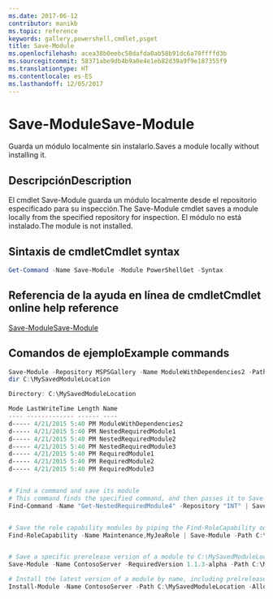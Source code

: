 ```yaml
---
ms.date: 2017-06-12
contributor: manikb
ms.topic: reference
keywords: gallery,powershell,cmdlet,psget
title: Save-Module
ms.openlocfilehash: acea38b0eebc58dafda0ab58b91dc6a70ffffd3b
ms.sourcegitcommit: 58371abe9db4b9a0e4e1eb82d39a9f9e187355f9
ms.translationtype: HT
ms.contentlocale: es-ES
ms.lasthandoff: 12/05/2017
---
```

# <a name="save-module"></a><span data-ttu-id="8add2-103">Save-Module</span><span class="sxs-lookup"><span data-stu-id="8add2-103">Save-Module</span></span>

<span data-ttu-id="8add2-104">Guarda un módulo localmente sin instalarlo.</span><span class="sxs-lookup"><span data-stu-id="8add2-104">Saves a module locally without installing it.</span></span>

## <a name="description"></a><span data-ttu-id="8add2-105">Descripción</span><span class="sxs-lookup"><span data-stu-id="8add2-105">Description</span></span>

<span data-ttu-id="8add2-106">El cmdlet Save-Module guarda un módulo localmente desde el repositorio especificado para su inspección.</span><span class="sxs-lookup"><span data-stu-id="8add2-106">The Save-Module cmdlet saves a module locally from the specified repository for inspection.</span></span> <span data-ttu-id="8add2-107">El módulo no está instalado.</span><span class="sxs-lookup"><span data-stu-id="8add2-107">The module is not installed.</span></span>

## <a name="cmdlet-syntax"></a><span data-ttu-id="8add2-108">Sintaxis de cmdlet</span><span class="sxs-lookup"><span data-stu-id="8add2-108">Cmdlet syntax</span></span>
```powershell
Get-Command -Name Save-Module -Module PowerShellGet -Syntax
```

## <a name="cmdlet-online-help-reference"></a><span data-ttu-id="8add2-109">Referencia de la ayuda en línea de cmdlet</span><span class="sxs-lookup"><span data-stu-id="8add2-109">Cmdlet online help reference</span></span>

[<span data-ttu-id="8add2-110">Save-Module</span><span class="sxs-lookup"><span data-stu-id="8add2-110">Save-Module</span></span>](http://go.microsoft.com/fwlink/?LinkId=531351)

## <a name="example-commands"></a><span data-ttu-id="8add2-111">Comandos de ejemplo</span><span class="sxs-lookup"><span data-stu-id="8add2-111">Example commands</span></span>

```powershell
Save-Module -Repository MSPSGallery -Name ModuleWithDependencies2 -Path C:\MySavedModuleLocation
dir C:\MySavedModuleLocation

Directory: C:\MySavedModuleLocation

Mode LastWriteTime Length Name
---- ------------- ------ ----
d----- 4/21/2015 5:40 PM ModuleWithDependencies2
d----- 4/21/2015 5:40 PM NestedRequiredModule1
d----- 4/21/2015 5:40 PM NestedRequiredModule2
d----- 4/21/2015 5:40 PM NestedRequiredModule3
d----- 4/21/2015 5:40 PM RequiredModule1
d----- 4/21/2015 5:40 PM RequiredModule2
d----- 4/21/2015 5:40 PM RequiredModule3


# Find a command and save its module
# This command finds the specified command, and then passes it to Save-Module to save it to the C:\temp folder.
Find-Command -Name "Get-NestedRequiredModule4" -Repository "INT" | Save-Module -Path "C:\temp\" -Verbose


# Save the role capability modules by piping the Find-RoleCapability output to Save-Module cmdlet.
Find-RoleCapability -Name Maintenance,MyJeaRole | Save-Module -Path C:\MyModulesPath


# Save a specific prerelease version of a module to C:\MySavedModuleLocation
Save-Module -Name ContosoServer -RequiredVersion 1.1.3-alpha -Path C:\MySavedModuleLocation -AllowPrerelease

# Install the latest version of a module by name, including prelrelease versions if one exists
Install-Module -Name ContosoServer -Path C:\MySavedModuleLocation -AllowPrerelease



```

